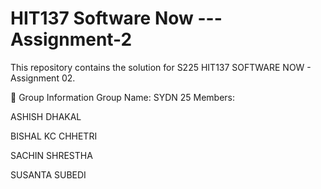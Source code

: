 # HIT137 Software Now --- Assignment-2
This repository contains the solution for S225 HIT137 SOFTWARE NOW - Assignment 02.

👥 Group Information
Group Name: SYDN 25
Members:

ASHISH DHAKAL

BISHAL KC CHHETRI

SACHIN SHRESTHA

SUSANTA SUBEDI

